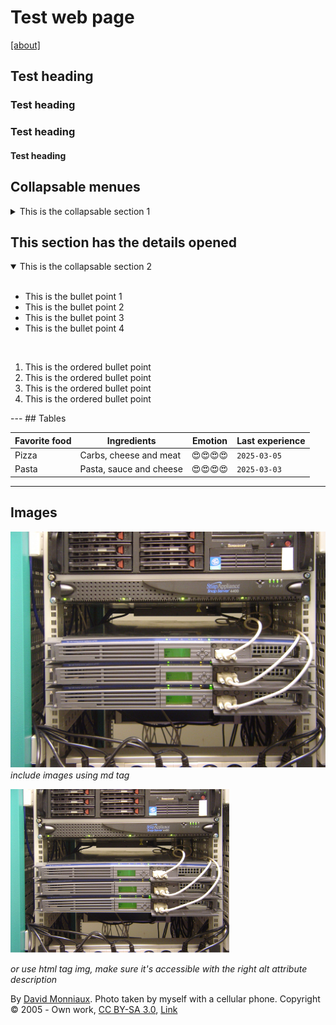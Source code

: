 
# Test web page
[ \[about\]](about.md)
## Test heading

### Test heading

### Test heading

#### Test heading

## Collapsable menues

<div style='background-color: 'pink'> 
<details>
<summary>This is the collapsable section 1 </summary>
In this section you will find all of the materials that relate to the section 1
<p>This is some text after the heading with links <a href="#">This is a link</a></p>
  <img src="./assets/Paris_servers_DSC00190.jpg" width="350" title="hover text" alt="Image depicting the server rack, it has lots of equipment mounted in the rack: hard disks, network equipment, and other components that are interlinked with cables. At the very bottom we see the power strip with lots of plugs.">

*or use html tag img, make sure it's accessible with the right alt attribute description*

<quote>By <a href="//commons.wikimedia.org/wiki/User:David.Monniaux" title="User:David.Monniaux">David Monniaux</a>. Photo taken by myself with a cellular phone. Copyright © 2005 - <span class="int-own-work" lang="en">Own work</span>, <a href="http://creativecommons.org/licenses/by-sa/3.0/" title="Creative Commons Attribution-Share Alike 3.0">CC BY-SA 3.0</a>, <a href="https://commons.wikimedia.org/w/index.php?curid=90708">Link</a></quote>
</details>
<h2>This section has the details opened</h2>
<details open> 
<summary>This is the collapsable section 2 </summary>
<br />
<ul>
    <li>This is the bullet point 1</li>
    <li>This is the bullet point 2</li>
    <li>This is the bullet point 3</li>
    <li>This is the bullet point 4</li>
</ul>
<br />
<ol>
    <li>This is the ordered bullet point</li>
    <li>This is the ordered bullet point</li>
    <li>This is the ordered bullet point</li>
    <li>This is the ordered bullet point</li>
</ol>
</details>
---
## Tables

| Favorite food      | Ingredients      | Emotion      | Last experience     |
| ------------- | ------------- |---------------| -------------|
| Pizza | Carbs, cheese and meat | 😍😍😍😍 | `2025-03-05`|  
| Pasta  | Pasta, sauce and cheese | 😍😍😍😍 | `2025-03-03`| 

---
## Images

![alt text](./assets/Paris_servers_DSC00190.jpg) *include images using md tag*

  <img src="./assets/Paris_servers_DSC00190.jpg" width="350" title="hover text" alt="Image depicting the server rack, it has lots of equipment mounted in the rack: hard disks, network equipment, and other components that are interlinked with cables. At the very bottom we see the power strip with lots of plugs.">

*or use html tag img, make sure it's accessible with the right alt attribute description*

<quote>By <a href="//commons.wikimedia.org/wiki/User:David.Monniaux" title="User:David.Monniaux">David Monniaux</a>. Photo taken by myself with a cellular phone. Copyright © 2005 - <span class="int-own-work" lang="en">Own work</span>, <a href="http://creativecommons.org/licenses/by-sa/3.0/" title="Creative Commons Attribution-Share Alike 3.0">CC BY-SA 3.0</a>, <a href="https://commons.wikimedia.org/w/index.php?curid=90708">Link</a></quote>
</div>